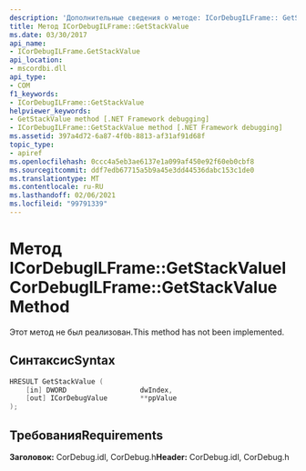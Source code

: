 ```yaml
---
description: 'Дополнительные сведения о методе: ICorDebugILFrame:: GetStackValue'
title: Метод ICorDebugILFrame::GetStackValue
ms.date: 03/30/2017
api_name:
- ICorDebugILFrame.GetStackValue
api_location:
- mscordbi.dll
api_type:
- COM
f1_keywords:
- ICorDebugILFrame::GetStackValue
helpviewer_keywords:
- GetStackValue method [.NET Framework debugging]
- ICorDebugILFrame::GetStackValue method [.NET Framework debugging]
ms.assetid: 397a4d72-6a87-4f0b-8813-af31af91d68f
topic_type:
- apiref
ms.openlocfilehash: 0ccc4a5eb3ae6137e1a099af450e92f60eb0cbf8
ms.sourcegitcommit: ddf7edb67715a5b9a45e3dd44536dabc153c1de0
ms.translationtype: MT
ms.contentlocale: ru-RU
ms.lasthandoff: 02/06/2021
ms.locfileid: "99791339"
---
```

# <a name="icordebugilframegetstackvalue-method"></a><span data-ttu-id="22ead-103">Метод ICorDebugILFrame::GetStackValue</span><span class="sxs-lookup"><span data-stu-id="22ead-103">ICorDebugILFrame::GetStackValue Method</span></span>

<span data-ttu-id="22ead-104">Этот метод не был реализован.</span><span class="sxs-lookup"><span data-stu-id="22ead-104">This method has not been implemented.</span></span>  
  
## <a name="syntax"></a><span data-ttu-id="22ead-105">Синтаксис</span><span class="sxs-lookup"><span data-stu-id="22ead-105">Syntax</span></span>  
  
```cpp  
HRESULT GetStackValue (  
    [in] DWORD                  dwIndex,  
    [out] ICorDebugValue        **ppValue  
);  
```  
  
## <a name="requirements"></a><span data-ttu-id="22ead-106">Требования</span><span class="sxs-lookup"><span data-stu-id="22ead-106">Requirements</span></span>  

 <span data-ttu-id="22ead-107">**Заголовок:** CorDebug.idl, CorDebug.h</span><span class="sxs-lookup"><span data-stu-id="22ead-107">**Header:** CorDebug.idl, CorDebug.h</span></span>
